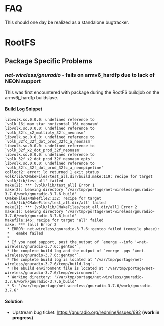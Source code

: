 # FAQ
This should one day be realized as a standalone bugtracker.

# RootFS
## Package Specific Problems
### *net-wireless/gnuradio* - fails on armv6\_hardfp due to lack of NEON support
This was first encountered with package during the RootFS buildjob on the armv6j\_hardfp buildslave.

#### Build Log Snippet
```
libvolk.so.0.0.0: undefined reference to `volk_16i_max_star_horizontal_16i_neonasm'
libvolk.so.0.0.0: undefined reference to `volk_32fc_x2_multiply_32fc_neonasm'
libvolk.so.0.0.0: undefined reference to `volk_32fc_32f_dot_prod_32fc_a_neonasm'
libvolk.so.0.0.0: undefined reference to `volk_32f_x2_dot_prod_32f_neonasm'
libvolk.so.0.0.0: undefined reference to `volk_32f_x2_dot_prod_32f_neonasm_opts'
libvolk.so.0.0.0: undefined reference to `volk_32fc_32f_dot_prod_32fc_a_neonpipeline'
collect2: error: ld returned 1 exit status
volk/lib/CMakeFiles/test_all.dir/build.make:119: recipe for target 'volk/lib/test_all' failed
make[2]: *** [volk/lib/test_all] Error 1
make[2]: Leaving directory '/var/tmp/portage/net-wireless/gnuradio-3.7.6/work/gnuradio-3.7.6_build'
CMakeFiles/Makefile2:132: recipe for target 'volk/lib/CMakeFiles/test_all.dir/all' failed
make[1]: *** [volk/lib/CMakeFiles/test_all.dir/all] Error 2
make[1]: Leaving directory '/var/tmp/portage/net-wireless/gnuradio-3.7.6/work/gnuradio-3.7.6_build'
Makefile:146: recipe for target 'all' failed
make: *** [all] Error 2
 * ERROR: net-wireless/gnuradio-3.7.6::gentoo failed (compile phase):
 *   emake failed
 * 
 * If you need support, post the output of `emerge --info '=net-wireless/gnuradio-3.7.6::gentoo'`,
 * the complete build log and the output of `emerge -pqv '=net-wireless/gnuradio-3.7.6::gentoo'`.
 * The complete build log is located at '/var/tmp/portage/net-wireless/gnuradio-3.7.6/temp/build.log'.
 * The ebuild environment file is located at '/var/tmp/portage/net-wireless/gnuradio-3.7.6/temp/environment'.
 * Working directory: '/var/tmp/portage/net-wireless/gnuradio-3.7.6/work/gnuradio-3.7.6_build'
 * S: '/var/tmp/portage/net-wireless/gnuradio-3.7.6/work/gnuradio-3.7.6'
```

#### Solution
* Upstream bug ticket: https://gnuradio.org/redmine/issues/692
**(work in progress)**
